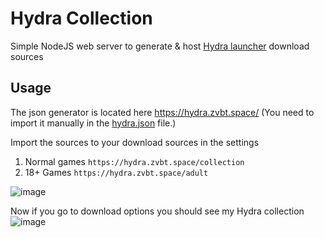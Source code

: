 # Hydra Collection

Simple NodeJS web server to generate & host [Hydra launcher](https://github.com/hydralauncher/hydra) download sources

## Usage

The json generator is located here https://hydra.zvbt.space/ (You need to import it manually in the [hydra.json](/data/hydra.json) file.)

Import the sources to your download sources in the settings

1. Normal games `https://hydra.zvbt.space/collection`
2. 18+ Games `https://hydra.zvbt.space/adult`

![image](https://github.com/zvbt/hydra-collection/assets/61088560/4d4ce696-3dc1-49b5-9a9c-c8fe26ceef47)

Now if you go to download options you should see my Hydra collection
![image](https://github.com/zvbt/hydra-collection/assets/61088560/bd5101ff-3439-4fb5-8140-ecdfba98df84)
